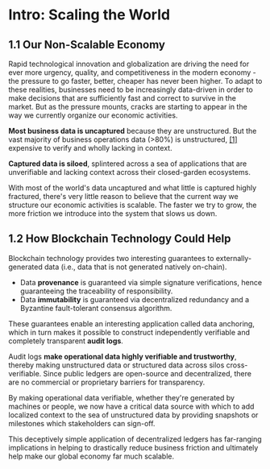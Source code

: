# Intro: Scaling the World

## 1.1 Our Non-Scalable Economy

Rapid technological innovation and globalization are driving the need for ever more urgency, quality, and competitiveness in the modern economy - the pressure to go faster, better, cheaper has never been higher. To adapt to these realities, businesses need to be increasingly data-driven in order to make decisions that are sufficiently fast and correct to survive in the market. But as the pressure mounts, cracks are starting to appear in the way we currently organize our economic activities. 

**Most business data is uncaptured** because they are unstructured. But the vast majority of business operations data (>80%) is unstructured, [\[1\]](further-reading.md#c-schneider-the-biggest-data-challenges-that-you-might-not-even-know-you-have-ibm-25-may-2018-online-available-https-www-ibm-com-blogs-watson-2016-05-biggest-data-challenges-might-not-even-know-accessed-15-november-2018) expensive to verify and wholly lacking in context. 

**Captured data is siloed**, splintered across a sea of applications that are unverifiable and lacking context across their closed-garden ecosystems. 

With most of the world's data uncaptured and what little is captured highly fractured, there's very little reason to believe that the current way we structure our economic activities is scalable. The faster we try to grow, the more friction we introduce into the system that slows us down. 

## 1.2 How Blockchain Technology Could Help

Blockchain technology provides two interesting guarantees to externally-generated data (i.e., data that is not generated natively on-chain). 

* Data **provenance** is guaranteed via simple signature verifications, hence guaranteeing the traceability of responsibility. 
* Data **immutability** is guaranteed via decentralized redundancy and a Byzantine fault-tolerant consensus algorithm. 

These guarantees enable an interesting application called data anchoring, which in turn makes it possible to construct independently verifiable and completely transparent **audit logs**.  

Audit logs **make operational data highly verifiable and trustworthy**, thereby making unstructured data or structured data across silos cross-verifiable. Since public ledgers are open-source and decentralized, there are no commercial or proprietary barriers for transparency. 

By making operational data verifiable, whether they're generated by machines or people, we now have a critical data source with which to add localized context to the sea of unstructured data by providing snapshots or milestones which stakeholders can sign-off. 

This deceptively simple application of decentralized ledgers has far-ranging implications in helping to drastically reduce business friction and ultimately help make our global economy far much scalable. 
